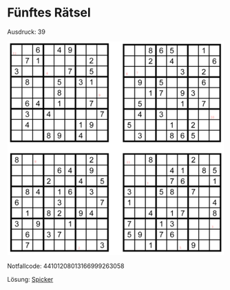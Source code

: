 Fünftes Rätsel
==============

Ausdruck: 39

![raetsel-05](raetsel-05.png)

<!--
  1=5
  2=6
  3=6
  4=1
  5=5
  6=4
  7=6
  8=6
  9=5
  10=1
  11=4
  12=8

  566154665148
-->

<script type="text/javascript">
var nextUrl="/index.html#06-";
</script>

Notfallcode: 44101208013166999263058

Lösung: <a href="/index.html#/loesungen/39.md">Spicker</a>
